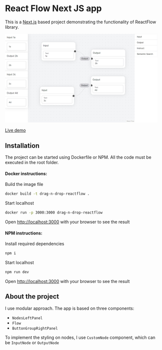 # React Flow Next JS app
This is a [Next.js](https://nextjs.org/) based project demonstrating the functionality of ReactFlow library.


![App screenshot](main.jpeg)

[Live demo](http://dndflow.vercel.app)
## Installation

The project can be started using Dockerfile or NPM.
All the code must be executed in the root folder.

#### Docker instructions: 
Build the image file
```bash
docker build -t drag-n-drop-reactflow .
```
Start localhost
```bash
docker run -p 3000:3000 drag-n-drop-reactflow
```

Open [http://localhost:3000](http://localhost:3000) with your browser to see the result

#### NPM instructions: 
Install required dependencies
```bash
npm i
```
Start localhost
```bash
npm run dev
```

Open [http://localhost:3000](http://localhost:3000) with your browser to see the result

## About the project

I use modular approach. The app is based on three components: 
* `NodesLeftPanel`
* `Flow`
* `ButtonGroupRightPanel`

To implement the styling on nodes, I use `CustomNode` component, which can be `InputNode` or `OutputNode`
